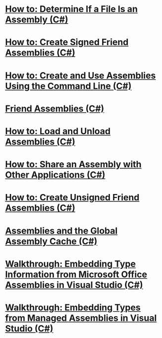 # [How to: Determine If a File Is an Assembly (C#)](how-to-determine-if-a-file-is-an-assembly.md)
# [How to: Create Signed Friend Assemblies (C#)](how-to-create-signed-friend-assemblies.md)
# [How to: Create and Use Assemblies Using the Command Line (C#)](how-to-create-and-use-assemblies-using-the-command-line.md)
# [Friend Assemblies (C#)](friend-assemblies.md)
# [How to: Load and Unload Assemblies (C#)](how-to-load-and-unload-assemblies.md)
# [How to: Share an Assembly with Other Applications (C#)](how-to-share-an-assembly-with-other-applications.md)
# [How to: Create Unsigned Friend Assemblies (C#)](how-to-create-unsigned-friend-assemblies.md)
# [Assemblies and the Global Assembly Cache (C#)](assemblies-and-the-global-assembly-cache.md)
# [Walkthrough: Embedding Type Information from Microsoft Office Assemblies in Visual Studio (C#)](walkthrough-embedding-type-information-from-microsoft-office-assemblies.md)
# [Walkthrough: Embedding Types from Managed Assemblies in Visual Studio (C#)](walkthrough-embedding-types-from-managed-assemblies-in-visual-studio.md)
